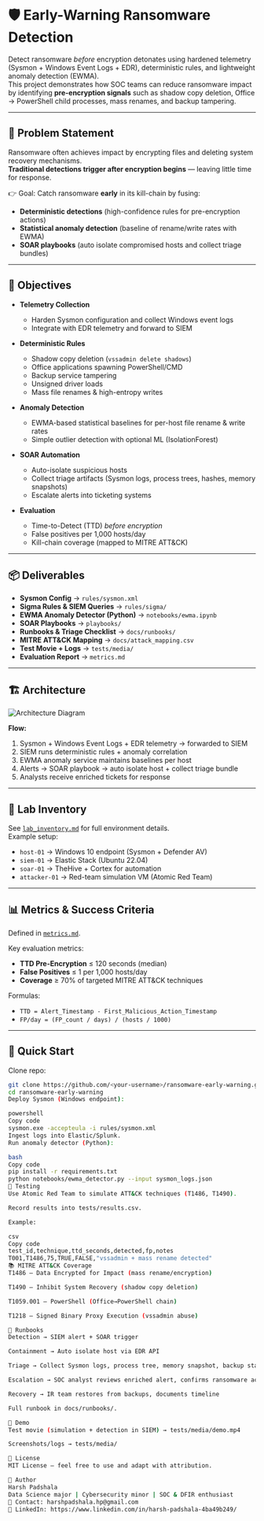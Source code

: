 # 🛡️ Early-Warning Ransomware Detection

Detect ransomware *before* encryption detonates using hardened telemetry (Sysmon + Windows Event Logs + EDR), deterministic rules, and lightweight anomaly detection (EWMA).  
This project demonstrates how SOC teams can reduce ransomware impact by identifying **pre-encryption signals** such as shadow copy deletion, Office → PowerShell child processes, mass renames, and backup tampering.

---

## 📌 Problem Statement
Ransomware often achieves impact by encrypting files and deleting system recovery mechanisms.  
**Traditional detections trigger after encryption begins** — leaving little time for response.  

👉 Goal: Catch ransomware **early** in its kill-chain by fusing:
- **Deterministic detections** (high-confidence rules for pre-encryption actions)
- **Statistical anomaly detection** (baseline of rename/write rates with EWMA)
- **SOAR playbooks** (auto isolate compromised hosts and collect triage bundles)

---

## 🎯 Objectives
- **Telemetry Collection**  
  - Harden Sysmon configuration and collect Windows event logs  
  - Integrate with EDR telemetry and forward to SIEM  

- **Deterministic Rules**  
  - Shadow copy deletion (`vssadmin delete shadows`)  
  - Office applications spawning PowerShell/CMD  
  - Backup service tampering  
  - Unsigned driver loads  
  - Mass file renames & high-entropy writes  

- **Anomaly Detection**  
  - EWMA-based statistical baselines for per-host file rename & write rates  
  - Simple outlier detection with optional ML (IsolationForest)  

- **SOAR Automation**  
  - Auto-isolate suspicious hosts  
  - Collect triage artifacts (Sysmon logs, process trees, hashes, memory snapshots)  
  - Escalate alerts into ticketing systems  

- **Evaluation**  
  - Time-to-Detect (TTD) *before encryption*  
  - False positives per 1,000 hosts/day  
  - Kill-chain coverage (mapped to MITRE ATT&CK)  

---

## 📦 Deliverables
- **Sysmon Config** → `rules/sysmon.xml`  
- **Sigma Rules & SIEM Queries** → `rules/sigma/`  
- **EWMA Anomaly Detector (Python)** → `notebooks/ewma.ipynb`  
- **SOAR Playbooks** → `playbooks/`  
- **Runbooks & Triage Checklist** → `docs/runbooks/`  
- **MITRE ATT&CK Mapping** → `docs/attack_mapping.csv`  
- **Test Movie + Logs** → `tests/media/`  
- **Evaluation Report** → `metrics.md`  

---

## 🏗️ Architecture
![Architecture Diagram](ARCHITECTURE.png)

**Flow:**
1. Sysmon + Windows Event Logs + EDR telemetry → forwarded to SIEM  
2. SIEM runs deterministic rules + anomaly correlation  
3. EWMA anomaly service maintains baselines per host  
4. Alerts → SOAR playbook → auto isolate host + collect triage bundle  
5. Analysts receive enriched tickets for response  

---

## 🧪 Lab Inventory
See [`lab_inventory.md`](lab_inventory.md) for full environment details.  
Example setup:
- `host-01` → Windows 10 endpoint (Sysmon + Defender AV)  
- `siem-01` → Elastic Stack (Ubuntu 22.04)  
- `soar-01` → TheHive + Cortex for automation  
- `attacker-01` → Red-team simulation VM (Atomic Red Team)  

---

## 📊 Metrics & Success Criteria
Defined in [`metrics.md`](metrics.md).  

Key evaluation metrics:
- **TTD Pre-Encryption** ≤ 120 seconds (median)  
- **False Positives** ≤ 1 per 1,000 hosts/day  
- **Coverage** ≥ 70% of targeted MITRE ATT&CK techniques  

Formulas:  
- `TTD = Alert_Timestamp - First_Malicious_Action_Timestamp`  
- `FP/day = (FP_count / days) / (hosts / 1000)`  

---

## 🚀 Quick Start
Clone repo:
```bash
git clone https://github.com/<your-username>/ransomware-early-warning.git
cd ransomware-early-warning
Deploy Sysmon (Windows endpoint):

powershell
Copy code
sysmon.exe -accepteula -i rules/sysmon.xml
Ingest logs into Elastic/Splunk.
Run anomaly detector (Python):

bash
Copy code
pip install -r requirements.txt
python notebooks/ewma_detector.py --input sysmon_logs.json
🔬 Testing
Use Atomic Red Team to simulate ATT&CK techniques (T1486, T1490).

Record results into tests/results.csv.

Example:

csv
Copy code
test_id,technique,ttd_seconds,detected,fp,notes
T001,T1486,75,TRUE,FALSE,"vssadmin + mass rename detected"
📚 MITRE ATT&CK Coverage
T1486 – Data Encrypted for Impact (mass rename/encryption)

T1490 – Inhibit System Recovery (shadow copy deletion)

T1059.001 – PowerShell (Office→PowerShell chain)

T1218 – Signed Binary Proxy Execution (vssadmin abuse)

📖 Runbooks
Detection → SIEM alert + SOAR trigger

Containment → Auto isolate host via EDR API

Triage → Collect Sysmon logs, process tree, memory snapshot, backup status

Escalation → SOC analyst reviews enriched alert, confirms ransomware activity

Recovery → IR team restores from backups, documents timeline

Full runbook in docs/runbooks/.

🎥 Demo
Test movie (simulation + detection in SIEM) → tests/media/demo.mp4

Screenshots/logs → tests/media/

📜 License
MIT License – feel free to use and adapt with attribution.

🙋 Author
Harsh Padshala
Data Science major | Cybersecurity minor | SOC & DFIR enthusiast
📧 Contact: harshpadshala.hp@gmail.com
🔗 LinkedIn: https://www.linkedin.com/in/harsh-padshala-4ba49b249/


